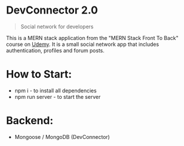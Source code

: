 # DevConnector 2.0

> Social network for developers

This is a MERN stack application from the "MERN Stack Front To Back" course on [Udemy](https://www.udemy.com/mern-stack-front-to-back/?couponCode=TRAVERSYMEDIA). It is a small social network app that includes authentication, profiles and forum posts.

# How to Start:

- npm i - to install all dependencies
- npm run server - to start the server

# Backend:

- Mongoose / MongoDB (DevConnector)
